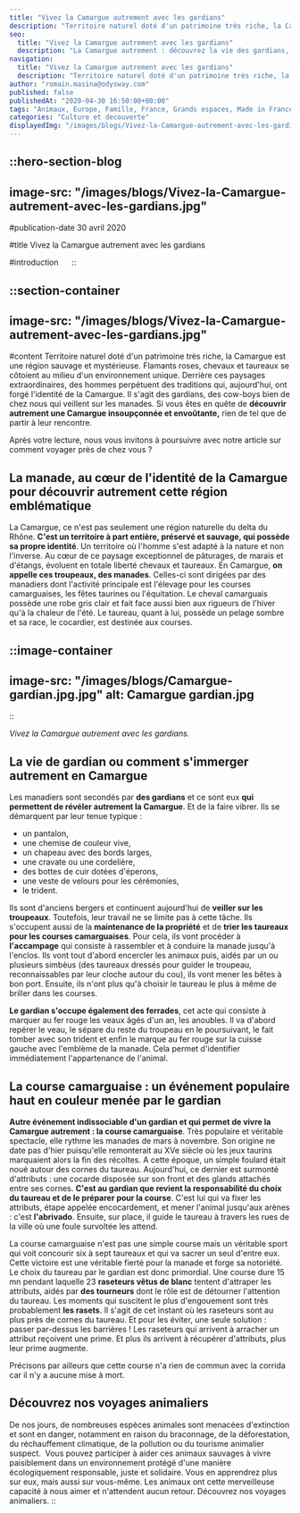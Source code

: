 ```yaml
---
title: "Vivez la Camargue autrement avec les gardians"
description: "Territoire naturel doté d'un patrimoine très riche, la Camargue est une région sauvage et mystérieuse. Flamants roses, chevaux et taureaux se côtoient au milieu d'un environnement unique. Derrière ces paysages extraordinaires, des hommes perpétuent des traditions qui, aujourd'hui, ont forgé l'identité de la Camargue. Il s'agit des gardians, des cow-boys ..."
seo:
  title: "Vivez la Camargue autrement avec les gardians"
  description: "La Camargue autrement : découvrez la vie des gardians, ces cow-boys qui perpétuent des traditions ayant forgé l'identité de la Camargue."
navigation:
  title: "Vivez la Camargue autrement avec les gardians"
  description: "Territoire naturel doté d'un patrimoine très riche, la Camargue est une région sauvage et mystérieuse. Flamants roses, chevaux et taureaux se côtoient au milieu d'un environnement unique. Derrière ces paysages extraordinaires, des hommes perpétuent des traditions qui, aujourd'hui, ont forgé l'identité de la Camargue. Il s'agit des gardians, des cow-boys ..."
author: "romain.masina@odysway.com"
published: false
publishedAt: "2020-04-30 16:50:00+00:00"
tags: "Animaux, Europe, Famille, France, Grands espaces, Made in France"
categories: "Culture et decouverte"
displayedImg: "/images/blogs/Vivez-la-Camargue-autrement-avec-les-gardians.jpg"
---
```


::hero-section-blog
---
image-src: "/images/blogs/Vivez-la-Camargue-autrement-avec-les-gardians.jpg"
---
#publication-date
30 avril 2020

#title
Vivez la Camargue autrement avec les gardians

#introduction
    
::

::section-container
---
image-src: "/images/blogs/Vivez-la-Camargue-autrement-avec-les-gardians.jpg"
---
#content
Territoire naturel doté d'un patrimoine très riche, la Camargue est une région sauvage et mystérieuse. Flamants roses, chevaux et taureaux se côtoient au milieu d'un environnement unique. Derrière ces paysages extraordinaires, des hommes perpétuent des traditions qui, aujourd'hui, ont forgé l'identité de la Camargue. Il s'agit des gardians, des cow-boys bien de chez nous qui veillent sur les manades. Si vous êtes en quête de **découvrir autrement une Camargue insoupçonnée et envoûtante,** rien de tel que de partir à leur rencontre.

Après votre lecture, nous vous invitons à poursuivre avec notre article sur comment voyager près de chez vous ?

## La manade, au cœur de l'identité de la Camargue pour découvrir autrement cette région emblématique

La Camargue, ce n'est pas seulement une région naturelle du delta du Rhône. **C'est un territoire à part entière, préservé et sauvage, qui possède sa propre identité**. Un territoire où l'homme s'est adapté à la nature et non l'inverse. Au cœur de ce paysage exceptionnel de pâturages, de marais et d'étangs, évoluent en totale liberté chevaux et taureaux. En Camargue, **on appelle ces troupeaux, des manades**. Celles-ci sont dirigées par des manadiers dont l'activité principale est l'élevage pour les courses camarguaises, les fêtes taurines ou l'équitation. Le cheval camarguais possède une robe gris clair et fait face aussi bien aux rigueurs de l'hiver qu'à la chaleur de l'été. Le taureau, quant à lui, possède un pelage sombre et sa race, le cocardier, est destinée aux courses.

::image-container
---
image-src: "/images/blogs/Camargue-gardian.jpg.jpg"
alt: Camargue gardian.jpg
---
::

_Vivez la Camargue autrement avec les gardians._    

## La vie de gardian ou comment s'immerger autrement en Camargue

Les manadiers sont secondés par **des gardians** et ce sont eux **qui permettent de révéler autrement la Camargue**. Et de la faire vibrer. Ils se démarquent par leur tenue typique :

*   un pantalon,
*   une chemise de couleur vive,
*   un chapeau avec des bords larges,
*   une cravate ou une cordelière,
*   des bottes de cuir dotées d'éperons,
*   une veste de velours pour les cérémonies,
*   le trident.

Ils sont d'anciens bergers et continuent aujourd'hui de **veiller sur les troupeaux**. Toutefois, leur travail ne se limite pas à cette tâche. Ils s'occupent aussi de la **maintenance de la propriété** et de **trier les taureaux pour les courses camarguaises**. Pour cela, ils vont procéder à **l'accampage** qui consiste à rassembler et à conduire la manade jusqu'à l'enclos. Ils vont tout d'abord encercler les animaux puis, aidés par un ou plusieurs simbèus (des taureaux dressés pour guider le troupeau, reconnaissables par leur cloche autour du cou), ils vont mener les bêtes à bon port. Ensuite, ils n'ont plus qu'à choisir le taureau le plus à même de briller dans les courses.

**Le gardian s'occupe également des ferrades**, cet acte qui consiste à marquer au fer rouge les veaux âgés d'un an, les anoubles. Il va d'abord repérer le veau, le sépare du reste du troupeau en le poursuivant, le fait tomber avec son trident et enfin le marque au fer rouge sur la cuisse gauche avec l'emblème de la manade. Cela permet d'identifier immédiatement l'appartenance de l'animal.

## La course camarguaise : un événement populaire haut en couleur menée par le gardian

**Autre événement indissociable d'un gardian et qui permet de vivre la Camargue autrement : la course camarguaise**. Très populaire et véritable spectacle, elle rythme les manades de mars à novembre. Son origine ne date pas d'hier puisqu'elle remonterait au XVe siècle où les jeux taurins marquaient alors la fin des récoltes. A cette époque, un simple foulard était noué autour des cornes du taureau. Aujourd'hui, ce dernier est surmonté d'attributs : une cocarde disposée sur son front et des glands attachés entre ses cornes. **C'est au gardian que revient la responsabilité du choix du taureau et de le préparer pour la course**. C'est lui qui va fixer les attributs, étape appelée encocardement, et mener l'animal jusqu'aux arènes : c'est **l'abrivado**. Ensuite, sur place, il guide le taureau à travers les rues de la ville où une foule survoltée les attend.

La course camarguaise n'est pas une simple course mais un véritable sport qui voit concourir six à sept taureaux et qui va sacrer un seul d'entre eux. Cette victoire est une véritable fierté pour la manade et forge sa notoriété. Le choix du taureau par le gardian est donc primordial. Une course dure 15 mn pendant laquelle 23 **raseteurs vêtus de blanc** tentent d'attraper les attributs, aidés par **des tourneurs** dont le rôle est de détourner l'attention du taureau. Les moments qui suscitent le plus d'engouement sont très probablement **les rasets**. Il s'agit de cet instant où les raseteurs sont au plus près de cornes du taureau. Et pour les éviter, une seule solution : passer par-dessus les barrières ! Les raseteurs qui arrivent à arracher un attribut reçoivent une prime. Et plus ils arrivent à récupérer d'attributs, plus leur prime augmente.

Précisons par ailleurs que cette course n'a rien de commun avec la corrida car il n'y a aucune mise à mort.

## Découvrez nos voyages animaliers

De nos jours, de nombreuses espèces animales sont menacées d'extinction et sont en danger, notamment en raison du braconnage, de la déforestation, du réchauffement climatique, de la pollution ou du tourisme animalier suspect.  Vous pouvez participer à aider ces animaux sauvages à vivre paisiblement dans un environnement protégé d'une manière écologiquement responsable, juste et solidaire. Vous en apprendrez plus sur eux, mais aussi sur vous-même. Les animaux ont cette merveilleuse capacité à nous aimer et n'attendent aucun retour. Découvrez nos voyages animaliers.
::

